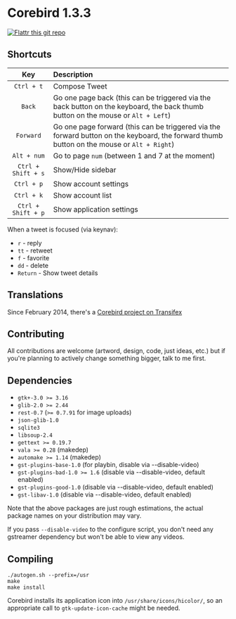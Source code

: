 # Corebird 1.3.3

[![Flattr this git repo](http://api.flattr.com/button/flattr-badge-large.png)](https://flattr.com/submit/auto?user_id=baedert&url=http://github.com/baedert/corebird&title=corebird&language=vala&tags=github&category=software)

## Shortcuts

| Key                | Description                                                                                                                                 |
| :-----:            | :-----------                                                                                                                                |
| `Ctrl + t`         | Compose Tweet                                                                                                                               |
| `Back`             | Go one page back (this can be triggered via the back button on the keyboard, the back thumb button on the mouse or  `Alt + Left`)           |
| `Forward`          | Go one page forward (this can be triggered via the forward button on the keyboard, the forward thumb button on the mouse or  `Alt + Right`) |
| `Alt + num`        | Go to page `num` (between 1 and 7 at the moment)                                                                                            |
| `Ctrl + Shift + s` | Show/Hide sidebar                                                                                                                           |
| `Ctrl + p`         | Show account settings                                                                                                                       |
| `Ctrl + k`         | Show account list                                                                                                                           |
| `Ctrl + Shift + p` | Show application settings                                                                                                                   |


  When a tweet is focused (via keynav):

  - `r`  - reply
  - `tt` - retweet
  - `f`  - favorite
  - `dd` - delete
  - `Return` - Show tweet details

## Translations

  Since February 2014, there's a [Corebird project on Transifex](https://www.transifex.com/projects/p/corebird)

## Contributing

  All contributions are welcome (artword, design, code, just ideas, etc.) but if you're planning to
  actively change something bigger, talk to me first.


## Dependencies
 - `gtk+-3.0 >= 3.16`
 - `glib-2.0 >= 2.44`
 - `rest-0.7` (`>= 0.7.91` for image uploads)
 - `json-glib-1.0`
 - `sqlite3`
 - `libsoup-2.4`
 - `gettext >= 0.19.7`
 - `vala >= 0.28` (makedep)
 - `automake >= 1.14` (makedep)
 - `gst-plugins-base-1.0` (for playbin, disable via --disable-video)
 - `gst-plugins-bad-1.0 >= 1.6` (disable via --disable-video, default enabled)
 - `gst-plugins-good-1.0` (disable via --disable-video, default enabled)
 - `gst-libav-1.0` (disable via --disable-video, default enabled)

Note that the above packages are just rough estimations, the actual package names on your distribution may vary.

If you pass `--disable-video` to the configure script, you don't need any gstreamer dependency but won't be able to view any videos.

## Compiling

```
./autogen.sh --prefix=/usr
make
make install
```

Corebird installs its application icon into `/usr/share/icons/hicolor/`, so an appropriate call to `gtk-update-icon-cache` might be needed.
